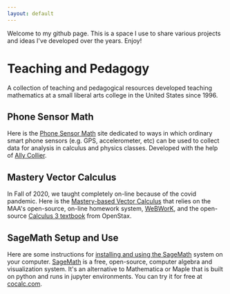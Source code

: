 ```yaml
---
layout: default
---
```



Welcome to my github page. This is a space I use to share various projects
and ideas I've developed over the years. Enjoy!

# Teaching and Pedagogy
A collection of teaching and pedagogical resources developed teaching
mathematics at a small liberal arts college in the United States since
1996.

## Phone Sensor Math

Here is the [Phone Sensor Math](https://github.com/schuelaw/PhoneSensorMath) site dedicated to ways in which ordinary smart phone sensors (e.g. GPS, accelerometer, etc) can be used to collect data for analysis in calculus and physics classes. Developed with the help of [Ally Collier](https://www.linkedin.com/in/ally-collier-4bb421190/).

## Mastery Vector Calculus

In Fall of 2020, we taught completely on-line because of the covid pandemic. Here is the [Mastery-based Vector Calculus](https://github.com/schuelaw/MasteryVectorCalculus) that relies on the MAA's open-source, on-line homework system, [WeBWorK](https://webwork.maa.org/moodle/), and the open-source [Calculus 3 textbook](https://openstax.org/details/books/calculus-volume-3) from OpenStax.

## SageMath Setup and Use

Here are some instructions for [installing and using the SageMath](https://schuefone.github.io/SageMathUse) system on
your computer.  [SageMath](https://www.sagemath.org/) is a free,
open-source, computer algebra and visualization system.  It's an
alternative to Mathematica or Maple that is built on python and runs in
jupyter environments. You can try it for free at
[cocalc.com](https://www.cocalc.com). 

